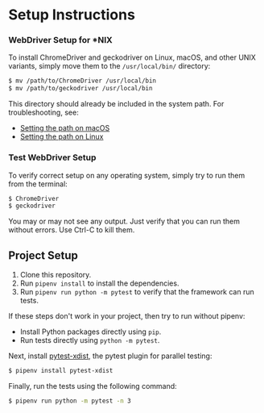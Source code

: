 # Setup Instructions

### WebDriver Setup for *NIX

To install ChromeDriver and geckodriver on Linux, macOS, and other UNIX variants,
simply move them to the `/usr/local/bin/` directory:

```bash
$ mv /path/to/ChromeDriver /usr/local/bin
$ mv /path/to/geckodriver /usr/local/bin
```

This directory should already be included in the system path.
For troubleshooting, see:

* [Setting the path on macOS](https://www.cyberciti.biz/faq/appleosx-bash-unix-change-set-path-environment-variable/)
* [Setting the path on Linux](https://stackoverflow.com/questions/14637979/how-to-permanently-set-path-on-linux-unix)

### Test WebDriver Setup

To verify correct setup on any operating system, simply try to run them from the terminal:

```bash
$ ChromeDriver
$ geckodriver
```

You may or may not see any output.
Just verify that you can run them without errors.
Use Ctrl-C to kill them.

## Project Setup

1. Clone this repository.
2. Run `pipenv install` to install the dependencies.
3. Run `pipenv run python -m pytest` to verify that the framework can run tests.

If these steps don't work in your project, then try to run without pipenv:

* Install Python packages directly using `pip`.
* Run tests directly using `python -m pytest`.

Next, install [pytest-xdist](https://docs.pytest.org/en/3.0.1/xdist.html),
the pytest plugin for parallel testing:

```bash
$ pipenv install pytest-xdist
```

Finally, run the tests using the following command:

```bash
$ pipenv run python -m pytest -n 3
```


